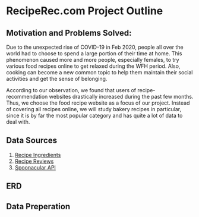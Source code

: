 # RecipeRec.com Project Outline

## Motivation and Problems Solved:
Due to the unexpected rise of COVID-19 in Feb 2020, people all over the world had to choose to spend a large portion of their time at home. This phenomenon caused more and more people, especially females, to try various food recipes online to get relaxed during the WFH period. Also, cooking can become a new common topic to help them maintain their social activities and get the sense of belonging.	

According to our observation, we found that users of recipe-recommendation websites drastically increased during the past few months. Thus, we choose the food recipe website as a focus of our project. Instead of covering all recipes online, we will study bakery recipes in particular, since it is by far the most popular category and has quite a lot of data to deal with. 

## Data Sources

1. [Recipe Ingredients](https://www.kaggle.com/kanaryayi/recipe-ingredients-and-reviews?select=clean_recipes.csv) 
2. [Recipe Reviews](https://www.kaggle.com/kanaryayi/recipe-ingredients-and-reviews?select=reviews.csv)
3. [Spoonacular API](https://spoonacular.com/food-api/docs#Search-Recipes-Complex)

## ERD

## Data Preperation

